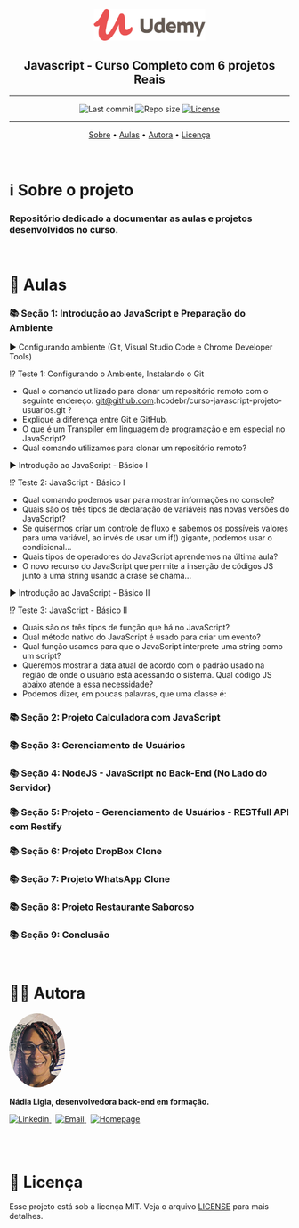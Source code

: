 <p align="center"><img src="../assets/logo.png" width=200></p>
<h2 align="center">Javascript - Curso Completo com 6 projetos Reais</h2>

---

<p align="center">
  <img alt="Last commit" src="https://img.shields.io/github/last-commit/nlnadialigia/udemy?color=91091e" />

  <img alt="Repo size" src="https://img.shields.io/github/repo-size/nlnadialigia/udemy?color=91091e"/>
   
  <a href="./license.md">
  <img alt="License" src="https://img.shields.io/badge/License-MIT-informational?color=91091e"/>
  </a>
</p>

---

<p align="center">
  <a href="#-information_source-sobre-o-projeto">Sobre</a> •
  <a href="#-open_file_folder-aulas">Aulas</a> • 
  <a href="#-woman_office_worker-autora">Autora</a> • 
  <a href="#-pencil-licença">Licença</a>
</p>
<br>

# ℹ️ Sobre o projeto 

<h3>Repositório dedicado a documentar as aulas e projetos desenvolvidos no curso.</h3><br>

# 📂 Aulas


### 📚 Seção 1: Introdução ao JavaScript e Preparação do Ambiente

▶️ Configurando ambiente (Git, Visual Studio Code e Chrome Developer Tools)

⁉️ Teste 1: Configurando o Ambiente, Instalando o Git
- Qual o comando utilizado para clonar um repositório remoto com o seguinte endereço: git@github.com:hcodebr/curso-javascript-projeto-usuarios.git ?
- Explique a diferença entre Git e GitHub.
- O que é um Transpiler em linguagem de programação e em especial no JavaScript?
- Qual comando utilizamos para clonar um repositório remoto?

▶️ Introdução ao JavaScript - Básico I

⁉️ Teste 2: JavaScript - Básico I
- Qual comando podemos usar para mostrar informações no console?
- Quais são os três tipos de declaração de variáveis nas novas versões do JavaScript?
- Se quisermos criar um controle de fluxo e sabemos os possíveis valores para uma variável, ao invés de usar um if() gigante, podemos usar o condicional...
- Quais tipos de operadores do JavaScript aprendemos na última aula?
- O novo recurso do JavaScript que permite a inserção de códigos JS junto a uma string usando a crase se chama...

▶️ Introdução ao JavaScript - Básico II

⁉️ Teste 3: JavaScript - Básico II
- Quais são os três tipos de função que há no JavaScript?
- Qual método nativo do JavaScript é usado para criar um evento?
- Qual função usamos para que o JavaScript interprete uma string como um script?
- Queremos mostrar a data atual de acordo com o padrão usado na região de onde o usuário está acessando o sistema. Qual código JS abaixo atende a essa necessidade?
- Podemos dizer, em poucas palavras, que uma classe é:


### 📚 Seção 2: Projeto Calculadora com JavaScript

<!-- ▶️ C01 - Estruturando o Projeto

▶️ C02 - Orientação a Objetos e MVC

▶️ C03 - Método Construtor e Encapsulamento

⁉️ Teste 4: Orientação a Objetos

▶️ C04 - Manipulando o DOM

▶️ C05 - Data e Hora

▶️ C06 - querySelector

▶️ C07 - Adicionando Evento Click

▶️ C08 - Aplicando vários Eventos usando split()

▶️ C09 - Switch

▶️ C10 - Adicionando operações - isNaN e Array.length

▶️ C11 - Eval - Validando o primeiro operador e calculando resultado

▶️ C12 - For - Procurando o último número do Array

▶️ C13 - Botão Porcento

▶️ C14 - Clicando mais de uma vez no botão igual

▶️ C15 - Botão Ponto

▶️ C16 - Correções de Bugs com o Ponto

▶️ C17 - Eventos de Teclado

▶️ C18 - Ctrl + c e Ctrl + v

▶️ C19 - Trabalhando com Áudio

▶️ C20 - Definir o valor máximo

▶️ C21 - Tratar outros erros no eval() com Try Catch

▶️ C22 - Bonus

▶️ Repositório do Projeto da Calculadora -->

### 📚 Seção 3: Gerenciamento de Usuários

<!-- ▶️ G1 - Script incorporado e arquivo externo

⁉️ Teste 5: Script Incorporado e Arquivo Externo

▶️  G2 - Manipulando o DOM

▶️ G3 - Variáveis

▶️ G4 - Variáveis e Seletores

⁉️ Teste 7: Usando variáveis de memória

▶️ G5 - For Each

⁉️ Teste 8: ForEach

▶️ G6 - IF e ELSE

⁉️ Teste 9: If e Else

▶️ G7 - Trabalhando com Json

⁉️ Teste 10: Trabalhando com Json

▶️ G8 - Trabalhando com Eventos no JavaScript

⁉️ Teste 11: Trabalhando com Eventos

▶️ G9 - Trabalhando com Funções

⁉️ Teste 12: Trabalhando com funções 

▶️ G10 - Programação Orientada a Objetos - Classes e MVC

⁉️ Teste 13: Programação Orientada a Objetos no JavaScript

▶️ G11 - Programação Orientada a Objetos - MVC - Controller

⁉️ Teste 14: Programação Orientada a Objetos - MVC - Controller

▶️ G12 - O operador Spread ...

▶️ G13 - Trabalhando com arquivos - File Reader

⁉️ Teste 15: Trabalhando com File Reader

▶️ G14 - Trabalhando com Promise no JavaScript

▶️ G15 - Ajustando a View do Projeto - Operador Ternário

▶️ G16 - Trabalhando com Datas, Getters e Setters

▶️ G17 - Trabalhando com Métodos Estáticos

▶️ G18 - Validando Formulários

▶️ G19 - Atualizando Estatísticas - Usando dataset

▶️ G20 - Trabalhando com Edição de Dados - Editando a View

▶️ G21 - Trabalhando com Edição de Dados - Programando o Evento no Botão Editar.

▶️ G22 - Trabalhando com Edição de Dados - Utilizando o laço For In para objetos

▶️ G23 - Trabalhando com Edição de Dados - Editando valores com Radio e Checkbox.

▶️ G24 - Trabalhando com Edição de Dados - Alterando dados do Objeto.

▶️ G25 - Trabalhando com Edição de Dados - Editando a Imagem com FileReader

▶️ G26 - Excluindo Dados do Objeto

▶️ G27 - Armazenando dados na Sessão com sessionStorage

▶️ G28 - Armazenando Dados com localStorage 

▶️ G29 - Refactoring - Otimizando o Template

▶️ G30 - Trabalhando com localStorage - Editando dados no localStorage

▶️ G31 - Trabalhando com localStorage - Correção com Object.assign

▶️ G32 - Trabalhando com localStorage - Excluindo dados no localStorage

▶️ Código Final do Projeto -->

### 📚 Seção 4: NodeJS - JavaScript no Back-End (No Lado do Servidor)

<!-- ▶️ N01 - Introdução ao NodeJS

▶️ N02 - Instalando o NodeJS

▶️ N03 - Criando um Servidor Web com Node.JS

▶️ N04 - Detectando URL diferente

▶️ N05 - Entendendo o Package.Json e Instalando o Express

▶️ N06 - Nodemon e Criando o Servidor com Express

▶️ N07 - Separando Rotas do Arquivo Principal

▶️ N08 - Carregando Rotas com Consign

▶️ N09 - Recebendo dados via POST e instalando Postman

▶️ N10 - Persistência de dados com o NeDB (Banco de dados JavaScript)

▶️ N11 - Listando os usuários do banco NeDB

▶️ N12 - Refatorando Sistema e Otimizando o código

▶️ N13 - Obtendo dados de um usuário

▶️ N14 - Editando um usuário

▶️ N15 - Excluindo um usuário

▶️ N16 - Validando dados recebidos via Post

▶️ Código Final do Projeto -->

### 📚 Seção 5: Projeto - Gerenciamento de Usuários - RESTfull API com Restify

<!-- ▶️ U01 - Criando novo projeto com Express Generator

▶️ U02 - Usando Restify para acessar API REST

▶️ U03 - Ajax com XMLHttpRequest

▶️ U04 - Adequando os dados salvos no servidor RESTful

▶️ U05 - Refatorando para uma classe HttpRequest

▶️ U06 - Consumindo Rotas, POST, PUT e DELETE com Restify

▶️ U07 - Usando Ajax com método POST e PUT

▶️ U08 - Usando Ajax com método DELETE

▶️ U09 - Alterando o limite de bytes enviados por POST

▶️ U10 - Refatorando para fetch API -->

### 📚 Seção 6: Projeto DropBox Clone

<!-- ▶️ D01 - Clone do HTML e CSS do projeto

▶️ D02 - Criando projeto com Express Generator

▶️ D03 - Criando Controller e Evento Click no botão Enviar Arquivos

▶️ D04 - Enviando arquivos usando Ajax e Promise.all()

▶️ D05 - Recebendo arquivos no Node.js com Formidable

▶️ D06 - Atualizando View com informações do progresso do Upload 

▶️ D07 - Organizando templates de tipos de arquivos

▶️ D08 - Adicionar o Firebase a sua Aplicação Web

▶️ D09 - Gravando dados do Firebase Database

▶️ D10 - Listando dados do Firebase Database

▶️ D11 - Selecionando arquivos

▶️ D12 - Selecionando arquivos com CTRL ou SHIFT

▶️ D13 - Criando e disparando eventos

▶️ D14 - Menu de opções de acordo com arquivos selecionados

▶️ D15 - Renomeando arquivo

▶️ D16 - Excluindo arquivos

▶️ D17 - Nova Pasta

▶️ D18 - Navegando nas pastas ou abrindo arquivos

▶️ D19 - Criando rota para abrir arquivo

▶️ D20 - Refatorando para Firebase Storage - Upload

▶️ D21 - Excluindo arquivo do Firebase Storage

▶️ D22 - Excluindo Diretório Firebase

▶️ D23 - Abrindo o arquivo -->

### 📚 Seção 7: Projeto WhatsApp Clone

<!-- ▶️ W01 - Clonando layout HTML e CSS do Projeto

▶️ W02 - Criando controle principal do App

▶️ W03 - Prototype

▶️ W04 - Eventos para abrir/fechar os painéis "Editar Perfil" e "Adicionar Contato"

▶️ W05 - Obtendo dados dos painéis e usando FormData

▶️ W06 - Clique no "Menu Anexar" - Usando bind() e removeEventListener()

▶️ W07 - Eventos no "Menu Anexar"

▶️ W08 - Eventos de gravação do microfone e timer de gravação

▶️ W09 - Função para formatar milissegundos em minuto e segundo

▶️ W10 - Eventos do campo "Digitar Mensagem"

▶️ W11 - Inserir Emoji - cloneNode(), dispatchEvent() e new Event()

▶️ W12 - Inserir Emoji getSelection(), createRange() e DocumentFragment()

▶️ W13 - Ativando a câmera com API MediaDevices.getUserMedia()

▶️ W14 - Criando um servidor Web com Webpack Dev Server

▶️ W15 - Arquivo de configuração do Webpack - webpack.config.js

▶️ W16 - Importando e Exportando módulos com Webpack

▶️ W17 - Parando de capturar imagem da câmera - getTracks()

▶️ W18 - Tirar fotografia da câmera com canvas

▶️ W19 - Enviando mensagens de documentos anexos

▶️ W20 - Lendo capa de arquivo PDF e gerando imagem com PDF.js

▶️ W21 - Ativando o microfone com API MediaDevices.getUserMedia()

▶️ W22 - Criando classe para eventos em objetos

▶️ W23 - Gravando áudio capturado pelo microfone com MediaRecorder

▶️ W24 - Criando evento para o visualizar o tempo de gravação

▶️ W25 - Configurando o Firebase no projeto

▶️ W26 - Firebase Authentication

▶️ W27 - Salvando usuário autenticado no banco de dados

▶️ W28 - Aplicando padrão DAO ao objeto User e criando Evento de dados alterados

▶️ W29 - Atualizando Dados do perfil do Usuário

▶️ W30 - Adicionando um contato no Whatsapp Clone

▶️ W31 - Listando os contatos

▶️ W32 - Evento de click em um contato

▶️ W33 - Classe Message

▶️ W34 - Class Chat - Criando uma conversa e usando função btoa() conversão base64

▶️ W35 - Enviando uma mensagem de texto.

▶️ W36 - Lendo as mensagens de um chat em Tempo Real (Realtime)

▶️ W37 - Descendo o Scroll automaticamente se estiver encostado em baixo.

▶️ W38 - Filtrando lista de contatos

▶️ W39 - Atualizando status de mensagem (wait, sent e read)

▶️ W40 - Enviando imagem da Galeria como anexo

▶️ W41 - Enviando foto como anexo

▶️ W42 - Enviando Documento como anexo

▶️ W43 - Enviando Contato como anexo

▶️ W44 - Enviar mensagem para contato anexado

▶️ W45 - Gravando e Enviando Audio como anexo

▶️ W46 - Atualizando dados do perfil de usuário

▶️ W47 - Atualizando última mensagem enviada manualmente

▶️ W48 - Firebase Cloud Functions

▶️ W49 - Criando função que atualiza a última mensagem enviada

▶️ W50 - Notificação desktop de novas mensagens -->

### 📚 Seção 8: Projeto Restaurante Saboroso

<!-- ▶️ MY01 - Visão Geral do Projeto

▶️ MY02 - Criando a Estrutura do Projeto

▶️ MY03 - Instalando e Configurando o MySQL

▶️ MY04 - Conectando o NodeJS com MySQL

▶️ MY05 - Exibindo dados do Banco de Dados com EJS Embedded JavaScript templates

▶️ MY06 - EJS Include

▶️ MY07 - Organizando o HEADER com Includes

▶️ MY08 - Organizando o FOOTER com Includes

▶️ MY09 - Organizando o Conteúdo com Includes

▶️ MY10 - Refatorando o HEADER e FOOTER reduzindo os Includes

▶️ MY11 - Efetuando Reserva com Método POST para o MySQL

▶️ MY12 - Enviando Contato com Método POST para o MySQL

▶️ MY13 - Criando Rotas para Administração

▶️ MY14 - Express Session com Redis

▶️ MY15 - Efetuando Login na Administração

▶️ Criando um Middleware em nível de roteador para validar Sessão de Login

▶️ MY17 - Organizando a Administração em Includes

▶️ MY18 - Links do Menu

▶️ MY19 - Formatando Menu Ativo

▶️ MY20 - Exibindo dados do usuário autenticado

▶️ MY21 - Tela Inicial consultando dados no MySQL

▶️ MY22 - Administração do Menu - Consultando dados no MySQL

▶️ MY23 - Administração do Menu - Criando Novo Menu

▶️ MY24 - Administração do Menu - Enviando Novo Menu via POST

▶️ MY25 - Administração do Menu - Alterando dados do Menu

▶️ MY26 - Criando um Plugin para ler e exibir um arquivo de Imagem

▶️ MY27 - Criando Prototype para enviar formulário via Ajax

▶️ MY28 - Administração do Menu - Alterando dados via POST

▶️ MY29 - Administração do Menu - Excluindo dados

▶️ MY30 - Administração da reserva CREATE

▶️ MY31 - Administração da reserva READ

▶️ MY32 - Formatando datas com Moment.js e EJS

▶️ MY33 - Administração da reserva UPDATE

▶️ MY34 - Administração da reserva DELETE

▶️ MY35 - Criando componente Grid para tabela

▶️ MY36 - Trabalhando com eventos do componente

▶️ MY37 - Refatorando e criando método para botão DELETE

▶️ MY38 - Utilizando componente HcodeGrid na tela de Menus

▶️ MY39 - Administração dos usuários criando rotas

▶️ MY40 - Administração dos usuários criando telas

▶️ MY41 - Administração dos usuários alterando senha

▶️ MY42 - Administração dos contatos

▶️ MY43 - Administração dos e-mails recebidos

▶️ MY44 - Trabalhando com paginação de dados

▶️ MY45 - Trabalhando com paginação de dados navegando entre as páginas

▶️ MY46 - Trabalhando com paginação de dados, botões anterior e próxima

▶️ MY47 - Trabalhando com gráficos usando Chart.JS

▶️ MY48 - Obtendo dados do servidor e atualizando gráfico

▶️ MY49 - Trabalhando em tempo real com Socket.io, Instalando e configurando

▶️ MY50 - Trabalhando em tempo real com Socket.io, Emit e On -->


### 📚 Seção 9: Conclusão

<!-- ▶️ Conclusão -->


<br>

# 👩‍💼 Autora
<img style="border-radius: 50%;" src="../assets/picture.jpg" width="100px;" alt="Picture"/>
<p><b>Nádia Ligia, desenvolvedora back-end em formação.</b></p>

<a href="https://www.linkedin.com/in/nlnadialigia/">
  <img alt="Linkedin" src="https://img.shields.io/badge/-Linkedin -91091e?style=flat&logo=Linkedin&logoColor=white&link=https://www.linkedin.com/in/nlnadialigia/" />
</a>&nbsp;
<a href="mailto:nlnadialigia@gmail.com">
  <img alt="Email" src="https://img.shields.io/badge/-Email-91091e?style=flat&logo=Gmail&logoColor=white&link=mailto:nlnadialigia@gmail.com" />
</a>&nbsp;
<a href="https://www.nlnadialigia.com">
  <img alt="Homepage" src="https://img.shields.io/badge/-Homepage-91091e" />
</a>

<br><br>

# 📝 Licença

Esse projeto está sob a licença MIT. Veja o arquivo [LICENSE](LICENSE) para mais detalhes.

